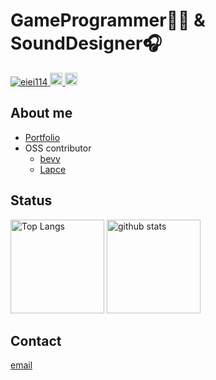 # GameProgrammer👨‍💻 & SoundDesigner🎧
<p align="left"> 
  <a href="https://github.com/eiei114/eiei114/">
    <img src="https://komarev.com/ghpvc/?username=eiei114" alt="eiei114" />
  </a>
  <a href="http://twitter.com/KEisuke62350514">
    <img height="20" src="https://img.shields.io/twitter/follow/KEisuke62350514?label=Twitter&logo=twitter&style=flat" />
  </a>
  <a href="https://github.com/eiei114">
    <img height="20" src="https://img.shields.io/github/followers/eiei114?label=follow&logo=github&style=flat" />
  </a>

## About me

 - [Portfolio](https://spot-camelotia-ca8.notion.site/Portfolio-66f9a6d667d84785afe1cecfea0fd2ab)
 - OSS contributor 
   - [bevy](https://github.com/bevyengine/bevy)
   - [Lapce](https://github.com/lapce/lapce)
## Status
<p align="left"> 
  <img alt="Top Langs" height="150px" src="https://github-readme-stats.vercel.app/api/top-langs/?username=eiei114&layout=compact&show_icons=true&theme=onedark" />
    <img alt="github stats" height="150px" src="https://github-readme-stats.vercel.app/api?username=eiei114&theme=onedark&show_icons=ture" />
</p>

## Contact

[email](mailto:ekawano114@gmail.com) 
